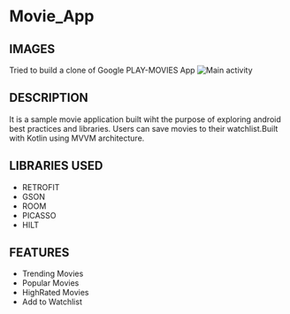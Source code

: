 # Movie_App
## IMAGES
Tried to build a clone of Google PLAY-MOVIES App
![Main activity](https://static.wixstatic.com/media/fdfbff_5d54ee2b2d7043d49c8cfc4facf9205a~mv2.jpeg)
## DESCRIPTION
It is a sample movie application built wiht the purpose of exploring android best practices and libraries.
Users can save movies to their watchlist.Built with Kotlin using MVVM architecture.
## LIBRARIES USED
+ RETROFIT 
+ GSON
+ ROOM
+ PICASSO
+ HILT
## FEATURES
+ Trending Movies
+ Popular Movies
+ HighRated Movies
+ Add to Watchlist 




